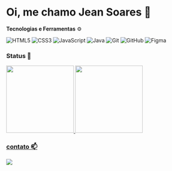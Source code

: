# Oi, me chamo Jean Soares 👾

**Tecnologias e Ferramentas** ⚙️

<!-- (Aqui você pode adicionar tecnologias que aprendeu no curso, já listamos algumas delas, e outras que já domina)) -->

![HTML5](https://img.shields.io/badge/html5-%23E34F26.svg?style=for-the-badge&logo=html5&logoColor=white)
![CSS3](https://img.shields.io/badge/css3-%231572B6.svg?style=for-the-badge&logo=css3&logoColor=white)
![JavaScript](https://img.shields.io/badge/javascript-%23323330.svg?style=for-the-badge&logo=javascript&logoColor=%23F7DF1E)
![Java](https://img.shields.io/badge/java-%23ED8B00.svg?style=for-the-badge&logo=openjdk&logoColor=white)
![Git](https://img.shields.io/badge/git-%23F05033.svg?style=for-the-badge&logo=git&logoColor=white)
![GitHub](https://img.shields.io/badge/github-%23121011.svg?style=for-the-badge&logo=github&logoColor=white)
![Figma](https://img.shields.io/badge/figma-%23F24E1E.svg?style=for-the-badge&logo=figma&logoColor=white)

### Status 🌟
<div>
<a href="https://github.com/HumxCodes">
<img height="180em" src="https://github-readme-stats.vercel.app/api/top-langs/?username=HumxCodes&layout=compact&langs_count=7&theme=dracula"/>
<img height="180em" src="https://github-readme-stats.vercel.app/api?username=HumxCodes&show_icons=true&theme=dracula&include_all_commits=true&count_private=true"/>
</div>

### contato 📫
<div>
<a "jeansoares042004@gmail.com" target="_blank"><img src="https://img.shields.io/badge/Gmail-D14836?style=for-the-badge&logo=gmail&logoColor=white]" target="_blank"></a>   
</div>
